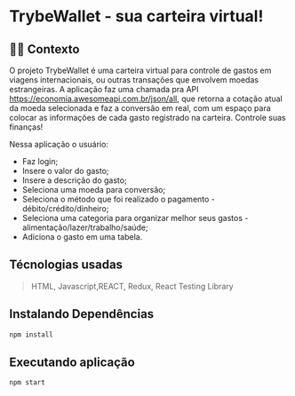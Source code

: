 # TrybeWallet - sua carteira virtual!

## 👨‍💻 Contexto
O projeto TrybeWallet é uma carteira virtual para controle de gastos em viagens internacionais, ou outras transações que envolvem moedas estrangeiras. A aplicação faz uma chamada pra API https://economia.awesomeapi.com.br/json/all, que retorna a cotação atual da moeda selecionada e faz a conversão em real, com um espaço para colocar as informações de cada gasto registrado na carteira. Controle suas finanças!

Nessa aplicação o usuário:

- Faz login;
- Insere o valor do gasto;
- Insere a descrição do gasto;
- Seleciona uma moeda para conversão;
- Seleciona o método que foi realizado o pagamento - débito/crédito/dinheiro;
- Seleciona uma categoria para organizar melhor seus gastos - alimentação/lazer/trabalho/saúde;
- Adiciona o gasto em uma tabela.

## Técnologias usadas

> HTML, Javascript,REACT, Redux, React Testing Library

## Instalando Dependências

```bash
npm install
``` 

## Executando aplicação

```bash
npm start
```
